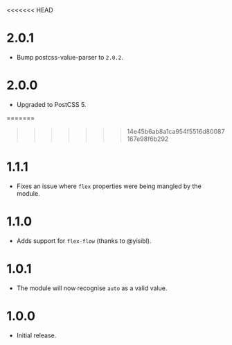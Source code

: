 <<<<<<< HEAD
# 2.0.1

* Bump postcss-value-parser to `2.0.2`.

# 2.0.0

* Upgraded to PostCSS 5.

=======
>>>>>>> 14e45b6ab8a1ca954f5516d80087167e98f6b292
# 1.1.1

* Fixes an issue where `flex` properties were being mangled by the module.

# 1.1.0

* Adds support for `flex-flow` (thanks to @yisibl).

# 1.0.1

* The module will now recognise `auto` as a valid value.

# 1.0.0

* Initial release.
